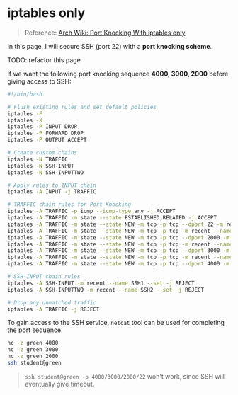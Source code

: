 # iptables only


> Reference: [Arch Wiki: Port Knocking With iptables only](https://wiki.archlinux.org/index.php/Port_knocking#With_iptables_only)

In this page, I will secure SSH (port 22) with a **port knocking scheme**.


TODO: refactor this page


If we want the following port knocking sequence **4000, 3000, 2000** before giving access to SSH:

```sh
#!/bin/bash

# Flush existing rules and set default policies
iptables -F
iptables -X
iptables -P INPUT DROP
iptables -P FORWARD DROP
iptables -P OUTPUT ACCEPT

# Create custom chains
iptables -N TRAFFIC
iptables -N SSH-INPUT
iptables -N SSH-INPUTTWO

# Apply rules to INPUT chain
iptables -A INPUT -j TRAFFIC

# TRAFFIC chain rules for Port Knocking
iptables -A TRAFFIC -p icmp --icmp-type any -j ACCEPT
iptables -A TRAFFIC -m state --state ESTABLISHED,RELATED -j ACCEPT
iptables -A TRAFFIC -m state --state NEW -m tcp -p tcp --dport 22 -m recent --rcheck --seconds 30 --name SSH2 -j ACCEPT
iptables -A TRAFFIC -m state --state NEW -m tcp -p tcp -m recent --name SSH2 --remove -j REJECT
iptables -A TRAFFIC -m state --state NEW -m tcp -p tcp --dport 2000 -m recent --rcheck --name SSH1 -j SSH-INPUTTWO
iptables -A TRAFFIC -m state --state NEW -m tcp -p tcp -m recent --name SSH1 --remove -j REJECT
iptables -A TRAFFIC -m state --state NEW -m tcp -p tcp --dport 3000 -m recent --rcheck --name SSH0 -j SSH-INPUT
iptables -A TRAFFIC -m state --state NEW -m tcp -p tcp -m recent --name SSH0 --remove -j REJECT
iptables -A TRAFFIC -m state --state NEW -m tcp -p tcp --dport 4000 -m recent --name SSH0 --set -j REJECT

# SSH-INPUT chain rules
iptables -A SSH-INPUT -m recent --name SSH1 --set -j REJECT
iptables -A SSH-INPUTTWO -m recent --name SSH2 --set -j REJECT

# Drop any unmatched traffic
iptables -A TRAFFIC -j REJECT
```


To gain access to the SSH service,
`netcat` tool can be used for completing the port sequence:

```sh
nc -z green 4000
nc -z green 3000
nc -z green 2000
ssh student@green
```

> `ssh student@green -p 4000/3000/2000/22` won't work, since SSH will eventually give timeout.

